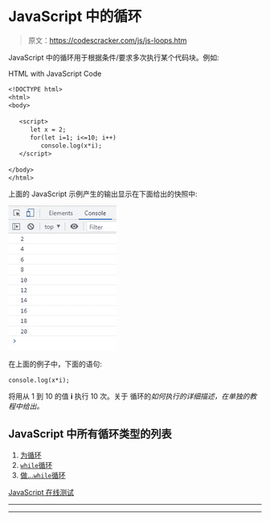 # JavaScript 中的循环

> 原文：<https://codescracker.com/js/js-loops.htm>

JavaScript 中的循环用于根据条件/要求多次执行某个代码块。例如:

HTML with JavaScript Code

```
<!DOCTYPE html>
<html>
<body>

   <script>
      let x = 2;
      for(let i=1; i<=10; i++)
         console.log(x*i);
   </script>

</body>
</html>
```

上面的 JavaScript 示例产生的输出显示在下面给出的快照中:

![javascript loop example](img/14af06916a9f9ce17eeec4e7d4c6cda9.png)

在上面的例子中，下面的语句:

```
console.log(x*i);
```

将用从 1 到 10 的值 **i** 执行 10 次。关于 循环的*如何执行的详细描述，在单独的教程中给出。*

## JavaScript 中所有循环类型的列表

1.  [为循环](/js/js-for-loop.htm)
2.  [`while`循环](/js/js-while-loop.htm)
3.  [做...`while`循环](/js/js-do-while-loop.htm)

[JavaScript 在线测试](/exam/showtest.php?subid=6)

* * *

* * *
